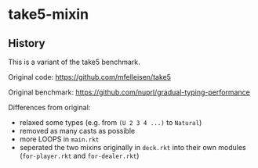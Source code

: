 take5-mixin
===


History
---

This is a variant of the take5 benchmark.

Original code: <https://github.com/mfelleisen/take5>

Original benchmark: <https://github.com/nuprl/gradual-typing-performance>

Differences from original:

- relaxed some types (e.g. from `(U 2 3 4 ...)` to `Natural`)
- removed as many casts as possible
- more LOOPS in `main.rkt`
- seperated the two mixins originally in `deck.rkt` into their own modules (`for-player.rkt` and `for-dealer.rkt`)
